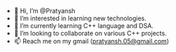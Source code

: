 - 👋 Hi, I’m @Pratyansh
- 👀 I’m interested in learning new technologies.
- 🌱 I’m currently learning C++ language and DSA.
- 💞️ I’m looking to collaborate on various C++ projects.
- 📫 Reach me on my gmail (pratyansh.05@gmail.com)

<!---

